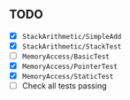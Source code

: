 ## TODO
- [x] `StackArithmetic/SimpleAdd`
- [x] `StackArithmetic/StackTest`
- [ ] `MemoryAccess/BasicTest`
- [x] `MemoryAccess/PointerTest`
- [x] `MemoryAccess/StaticTest`
- [ ] Check all tests passing
